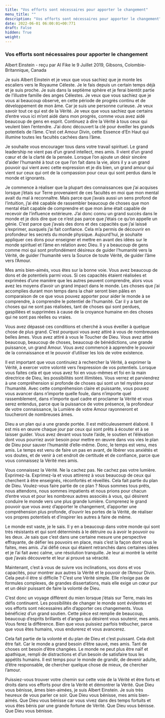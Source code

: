 ```yaml
---
title: "Vos efforts sont nécessaires pour apporter le changement"
menu_title: ""
description: "Vos efforts sont nécessaires pour apporter le changement"
date: 2022-06-01 06:00:01+00:771
draft: False
hidden: True
weight:
---
```

### Vos efforts sont nécessaires pour apporter le changement

Albert Einstein - reçu par Al Fike le 9 Juillet 2019, Gibsons, Colombie-Britannique, Canada

Je suis Albert Einstein et je veux que vous sachiez que je monte les escaliers vers le Royaume Céleste. Je le fais depuis un certain temps déjà et je suis proche. Je suis dans la septième sphère et je ferai bientôt partie de l’illustre famille des anges Célestes. Je veux que vous sachiez que je vous ai beaucoup observé, en cette période de progrès continu et de développement de mon âme. Car je suis une personne curieuse. Je veux savoir tout ce qui est de la Vérité. Je veux que vous sachiez que certains d’entre vous ici m’ont aidé dans mon progrès, comme vous avez aidé beaucoup de gens en esprit. Continuez à dire la Vérité à tous ceux qui veulent bien l’entendre. J’ai donc découvert la clé pour éveiller les grands potentiels de l’âme. C’est cet Amour Divin, cette Essence d’En Haut qui illumine toutes les facultés cachées dans l’âme.

Je souhaite vous encourager tous dans votre travail spirituel. Le grand leadership ne vient pas d’un grand intellect, mes amis. Il vient d’un grand cœur et de la clarté de la pensée. Lorsque l’on ajoute un désir sincère d’aider l’humanité à tout ce que l’on fait dans la vie, alors il y a un grand pouvoir qui vient avec cette expression et je dis bien, un grand amour qui vient sur ceux qui ont de la compassion pour ceux qui sont perdus dans le monde et ignorants.

Je commence à réaliser que la plupart des connaissances que j’ai acquises lorsque j’étais sur Terre provenaient de ces facultés en moi que mon mental avait du mal à reconnaître. Mais parce que j’avais aussi un sens profond de l’intuition, j’ai été capable de rassembler beaucoup de choses que mon mental était capable de comprendre et que mon âme était capable de recevoir de l’influence extérieure. J’ai donc connu un grand succès dans le monde et je dois dire que ce n’est pas parce que j’étais ce qu’on appelle un génie. C’est parce que j’avais des dons et des capacités que j’ai laissé s’exprimer, auxquels j’ai fait confiance. Cela m’a permis de découvrir en profondeur les secrets du monde physique. Aujourd’hui, je souhaite appliquer ces dons pour enseigner et mettre en avant des idées sur le monde spirituel et l’âme en relation avec Dieu. Il y a beaucoup de gens comme moi qui sont profondément désireux de guider l’humanité vers la Vérité, de guider l’humanité vers la Source de toute Vérité, de guider l’âme
vers l’Amour.

Mes amis bien-aimés, vous êtes sur la bonne voie. Vous avez beaucoup de dons et de potentiels parmi vous. Si ces capacités étaient réalisées et exprimées d’une manière que les autres peuvent comprendre, alors vous avez les moyens d’avoir un grand impact dans le monde. Les choses que j’ai accomplies durant mon temps dans la chair seront bien pâles en comparaison de ce que vous pouvez apporter pour aider le monde à se comprendre, à comprendre le potentiel de l’humanité. Car il y a tant de choses qui ne sont pas réalisées, tant de choses qui sont perdues, gaspillées et supprimées à cause de la croyance humaine en des choses qui ne sont pas réelles ou vraies.

Vous avez dépassé ces conditions et cherché à vous éveiller à quelque chose de plus grand. C’est pourquoi vous avez attiré à vous de nombreuses belles âmes. Vous avez attiré à vous le Toucher de Dieu. Vous avez attiré beaucoup, beaucoup de choses, beaucoup de bénédictions, une grande puissance, un grand Amour. Vous avez commencé à apprendre le pouvoir de la connaissance et le pouvoir d’utiliser les lois de votre existence.

Il est important que vous continuiez à rechercher la Vérité, à exprimer la Vérité, à exercer votre volonté vers l’expression de vos potentiels. Lorsque vous faites cela et que vous avez foi en vous-mêmes et foi en la main directrice de Dieu, les possibilités sont illimitées. Vous verrez et parviendrez à une compréhension si profonde de choses qui sont un tel mystère pour l’humanité. Avec cette compréhension claire et puissante, vous pouvez vous avancer dans n’importe quelle foule, dans n’importe quel rassemblement, dans n’importe quel cadre et proclamer la Vérité et vous serez entendus, parce que la puissance de votre présence, la profondeur de votre connaissance, la Lumière de votre Amour rayonneront et toucheront de nombreuses âmes.

Dieu a un plan qui a une grande portée. Il est méticuleusement élaboré. Il est mis en œuvre chaque jour par ceux qui sont prêts à écouter et à se laisser guider. Vous avez devant vous toute l’aide, le soutien et l’élévation dont vous pourriez avoir besoin pour mettre en œuvre dans vos vies le plan de Dieu pour sauver l’humanité d’elle-même. Donc, le temps est venu, mes amis. Le temps est venu de faire un pas en avant, de libérer vos anxiétés et vos doutes, et de venir à cet endroit de certitude et de confiance, parce que vous connaissez la Vérité mes amis.

Vous connaissez la Vérité. Ne la cachez pas. Ne cachez pas votre lumière. Exprimez-la. Exprimez-la et vous attirerez à vous beaucoup de ceux qui cherchent à être enseignés, réconfortés et réveillés. Cela fait partie du plan de Dieu. Voulez-vous faire partie de ce plan ? Nous sommes tous prêts, nous attendons, nous sommes impatients et nous prions pour chacun d’entre vous et pour les nombreux autres associés à vous, qui désirent conduire le monde vers une plus grande lumière. Comprenez le grand pouvoir que vous avez d’apporter le changement, d’apporter une compréhension plus profonde, d’ouvrir les portes de la Vérité, de réaliser vos propres potentiels et d’inspirer les autres à faire de même.

Le monde est vaste, je le sais. Il y en a beaucoup dans votre monde qui sont très résistants et qui sont déterminés à le détruire ou à avoir le pouvoir ou les deux. Je sais que c’est dans une certaine mesure une perspective effrayante, de défier les pouvoirs en place, mais c’est la façon dont vous le faites, mes amis. J’ai défié ceux qui étaient retranchés dans certaines idées et je l’ai fait avec calme, une résolution tranquille. Je leur ai montré la vérité que j’avais découverte et leur ai prouvé sa véracité.

Maintenant, c’est à vous de suivre vos inclinations, vos dons et vos capacités, pour montrer aux autres la Vérité et le pouvoir de l’Amour Divin. Cela peut-il être si difficile ? C’est une Vérité simple. Elle n’exige pas de formules complexes, de grandes dissertations, mais elle exige un cœur pur et un désir puissant de faire la volonté de Dieu.

C’est donc un voyage différent du mien lorsque j’étais sur Terre, mais les défis continuent. Les possibilités de changer le monde sont évidentes et vos efforts sont nécessaires afin d’apporter ces changements. Vous bénéficiez d’un grand soutien. Cette pièce est remplie de beaucoup, beaucoup d’esprits brillants et d’anges qui désirent vous soutenir, mes amis. Vous ferez la différence. Bien que vous puissiez parfois trébucher, parce que vous êtes humains, vous endurerez et vous avancerez.

Cela fait partie de la volonté et du plan de Dieu et c’est puissant. Cela doit être fait. Car le monde a grand besoin d’être sauvé, mes amis. Tant de choses ont besoin d’être changées. Le monde ne peut plus être naïf et apathique, rempli de distractions et d’un besoin de satisfaire tous les appétits humains. Il est temps pour le monde de grandir, de devenir adulte, d’être responsable, de chercher quelque chose de mieux, de chercher l’amour.

Puissiez-vous trouver votre chemin sur cette voie de la Vérité et être forts et droits dans vos efforts pour dire la Vérité et démontrer la Vérité. Que Dieu vous bénisse, âmes bien-aimées, je suis Albert Einstein. Je suis très heureux de vous parler ce soir. Que Dieu vous bénisse, mes amis bien-aimés. Que Dieu vous bénisse car vous vivez dans des temps fortuits et vous êtes bénis par une grande fortune de Vérité. Que Dieu vous bénisse. Que Dieu vous bénisse.



